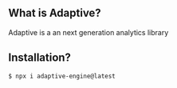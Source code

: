 ## What is Adaptive?

Adaptive is a an next generation analytics library

## Installation?

```bash
$ npx i adaptive-engine@latest
```
